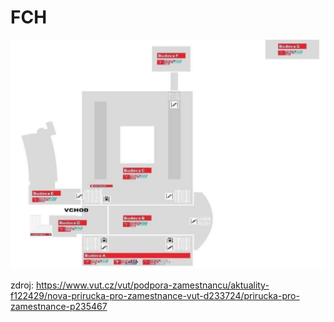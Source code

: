 # FCH

![](FCH.png)

zdroj: https://www.vut.cz/vut/podpora-zamestnancu/aktuality-f122429/nova-prirucka-pro-zamestnance-vut-d233724/prirucka-pro-zamestnance-p235467
